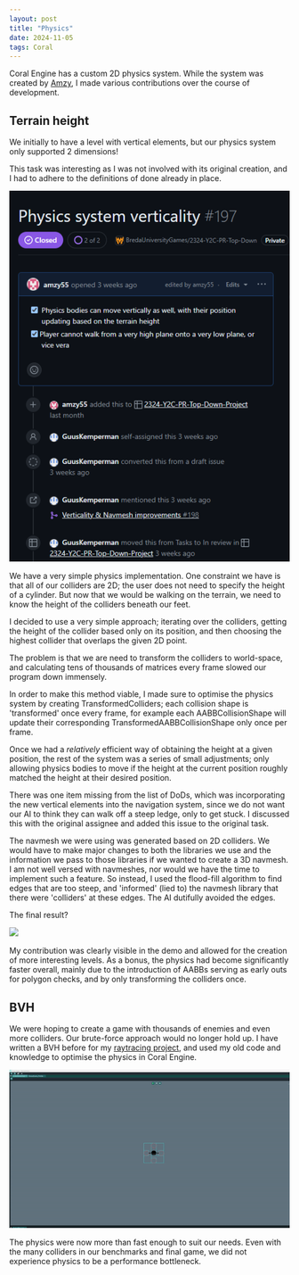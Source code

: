 ```yaml
---
layout: post
title: "Physics"
date: 2024-11-05
tags: Coral
---
```


Coral Engine has a custom 2D physics system. While the system was created by [Amzy](https://www.linkedin.com/in/amalia-amzy-zarcu-001b57295/), I made various contributions over the course of development.

[//]: # (TODO: Consider adding information about adding different collision shapes)

## Terrain height

We initially to have a level with vertical elements, but our physics system only supported 2 dimensions! 

This task was interesting as I was not involved with its original creation, and I had to adhere to the definitions of done already in place.

![](/img/projects/y2/coral/PhysicsVerticalityTask.png)

We have a very simple physics implementation. One constraint we have is that all of our colliders are 2D; the user does not need to specify the height of a cylinder. But now that we would be walking on the terrain, we need to know the height of the colliders beneath our feet.

I decided to use a very simple approach; iterating over the colliders, getting the height of the collider based only on its position, and then choosing the highest collider that overlaps the given 2D point.

The problem is that we are need to transform the colliders to world-space, and calculating tens of thousands of  matrices every frame slowed our program down immensely. 

In order to make this method viable, I made sure to optimise the physics system by creating TransformedColliders; each collision shape is 'transformed' once every frame, for example each AABBCollisionShape will update their corresponding TransformedAABBCollisionShape only once per frame.

Once we had a *relatively* efficient way of obtaining the height at a given position, the rest of the system was a series of small adjustments; only allowing physics bodies to move if the height at the current position roughly matched the height at their desired position.

There was one item missing from the list of DoDs, which was incorporating the new vertical elements into the navigation system, since we do not want our AI to think they can walk off a steep ledge, only to get stuck. I discussed this with the original assignee and added this issue to the original task.

The navmesh we were using was generated based on 2D colliders. We would have to make major changes to both the libraries we use and the information we pass to those libraries if we wanted to create a 3D navmesh. I am not well versed with navmeshes, nor would we have the time to implement such a feature. So instead, I used the flood-fill algorithm to find edges that are too steep, and 'informed' (lied to) the navmesh library that there were 'colliders' at these edges. The AI dutifully avoided the edges.

The final result?

![](/img/projects/y2/coral/PhysicsHeightDemo.gif)

My contribution was clearly visible in the demo and allowed for the creation of more interesting levels. As a bonus, the physics had become significantly faster overall, mainly due to the introduction of AABBs serving as early outs for polygon checks, and by only transforming the colliders once. 

## BVH

We were hoping to create a game with thousands of enemies and even more colliders. Our brute-force approach would no longer hold up. I have written a BVH before for my [raytracing project](/projects/spider-sling.html), and used my old code and knowledge to optimise the physics in Coral Engine.

![](/img/projects/y2/coral/bvh.gif)

The physics were now more than fast enough to suit our needs. Even with the many colliders in our benchmarks and final game, we did not experience physics to be a performance bottleneck.